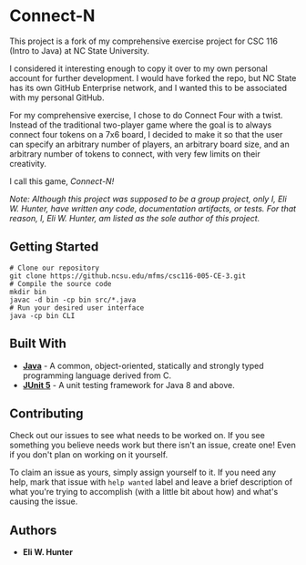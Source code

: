 # Connect-N

This project is a fork of my comprehensive exercise project for CSC 116 (Intro to Java) at NC State University.

I considered it interesting enough to copy it over to my own personal account for further development. I would have
forked the repo, but NC State has its own GitHub Enterprise network, and I wanted this to be associated with my
personal GitHub.

For my comprehensive exercise, I chose to do Connect Four with a twist. Instead of the traditional two-player game
where the goal is to always connect four tokens on a 7x6 board, I decided to make it so that the user can specify an
arbitrary number of players, an arbitrary board size, and an arbitrary number of tokens to connect, with very few
limits on their creativity.

I call this game, *Connect-N!*

*Note: Although this project was supposed to be a group project, only I, Eli W. Hunter, have written any code,
documentation artifacts, or tests. For that reason, I, Eli W. Hunter, am listed as the sole author of this project.*

## Getting Started

```shell
# Clone our repository
git clone https://github.ncsu.edu/mfms/csc116-005-CE-3.git
# Compile the source code
mkdir bin
javac -d bin -cp bin src/*.java
# Run your desired user interface
java -cp bin CLI
```

## Built With

* [**Java**](https://www.java.com/en/) - A common, object-oriented, statically and strongly typed programming language
  derived from C.
* [**JUnit 5**](https://junit.org/junit5/) - A unit testing framework for Java 8 and above.

## Contributing

Check out our issues to see what needs to be worked on.
If you see something you believe needs work but there isn't an issue, create one! Even if you don't plan on working
on it yourself.

To claim an issue as yours, simply assign yourself to it.
If you need any help, mark that issue with `help wanted` label and leave a brief description of what you're trying
to accomplish (with a little bit about how) and what's causing the issue.

## Authors

* **Eli W. Hunter**
